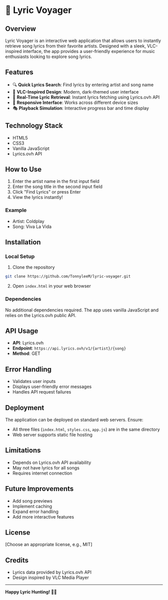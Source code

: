 # 🎵 Lyric Voyager

## Overview
Lyric Voyager is an interactive web application that allows users to instantly retrieve song lyrics from their favorite artists. Designed with a sleek, VLC-inspired interface, the app provides a user-friendly experience for music enthusiasts looking to explore song lyrics.

## Features
- 🔍 **Quick Lyrics Search**: Find lyrics by entering artist and song name
- 🎨 **VLC-Inspired Design**: Modern, dark-themed user interface
- 🎵 **Real-Time Lyric Retrieval**: Instant lyrics fetching using Lyrics.ovh API
- 📱 **Responsive Interface**: Works across different device sizes
- 🎭 **Playback Simulation**: Interactive progress bar and time display

## Technology Stack
- HTML5
- CSS3
- Vanilla JavaScript
- Lyrics.ovh API

## How to Use
1. Enter the artist name in the first input field
2. Enter the song title in the second input field
3. Click "Find Lyrics" or press Enter
4. View the lyrics instantly!

### Example
- Artist: Coldplay
- Song: Viva La Vida

## Installation

### Local Setup
1. Clone the repository
```bash
git clone https://github.com/TonnyleeM/lyric-voyager.git
```

2. Open `index.html` in your web browser

### Dependencies
No additional dependencies required. The app uses vanilla JavaScript and relies on the Lyrics.ovh public API.

## API Usage
- **API**: Lyrics.ovh
- **Endpoint**: `https://api.lyrics.ovh/v1/{artist}/{song}`
- **Method**: GET

## Error Handling
- Validates user inputs
- Displays user-friendly error messages
- Handles API request failures

## Deployment
The application can be deployed on standard web servers. Ensure:
- All three files (`index.html`, `styles.css`, `app.js`) are in the same directory
- Web server supports static file hosting

## Limitations
- Depends on Lyrics.ovh API availability
- May not have lyrics for all songs
- Requires internet connection

## Future Improvements
- Add song previews
- Implement caching
- Expand error handling
- Add more interactive features

## License
[Choose an appropriate license, e.g., MIT]

## Credits
- Lyrics data provided by Lyrics.ovh API
- Design inspired by VLC Media Player

---

**Happy Lyric Hunting! 🎤🎶**
